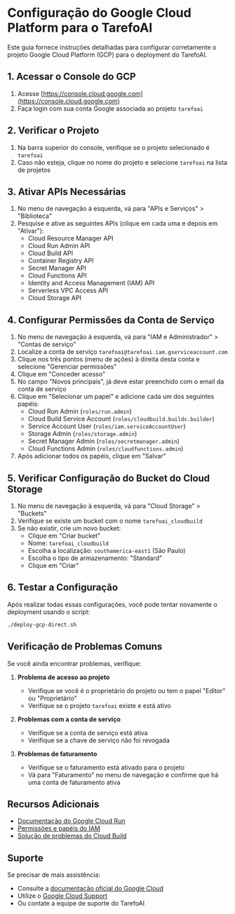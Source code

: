 # Configuração do Google Cloud Platform para o TarefoAI

Este guia fornece instruções detalhadas para configurar corretamente o projeto Google Cloud Platform (GCP) para o deployment do TarefoAI.

## 1. Acessar o Console do GCP

1. Acesse [https://console.cloud.google.com](https://console.cloud.google.com)
2. Faça login com sua conta Google associada ao projeto `tarefoai`

## 2. Verificar o Projeto

1. Na barra superior do console, verifique se o projeto selecionado é `tarefoai`
2. Caso não esteja, clique no nome do projeto e selecione `tarefoai` na lista de projetos

## 3. Ativar APIs Necessárias

1. No menu de navegação à esquerda, vá para "APIs e Serviços" > "Biblioteca"
2. Pesquise e ative as seguintes APIs (clique em cada uma e depois em "Ativar"):
   - Cloud Resource Manager API
   - Cloud Run Admin API
   - Cloud Build API
   - Container Registry API
   - Secret Manager API
   - Cloud Functions API
   - Identity and Access Management (IAM) API
   - Serverless VPC Access API
   - Cloud Storage API

## 4. Configurar Permissões da Conta de Serviço

1. No menu de navegação à esquerda, vá para "IAM e Administrador" > "Contas de serviço"
2. Localize a conta de serviço `tarefoai@tarefoai.iam.gserviceaccount.com`
3. Clique nos três pontos (menu de ações) à direita desta conta e selecione "Gerenciar permissões"
4. Clique em "Conceder acesso"
5. No campo "Novos principais", já deve estar preenchido com o email da conta de serviço
6. Clique em "Selecionar um papel" e adicione cada um dos seguintes papéis:
   - Cloud Run Admin (`roles/run.admin`)
   - Cloud Build Service Account (`roles/cloudbuild.builds.builder`)
   - Service Account User (`roles/iam.serviceAccountUser`)
   - Storage Admin (`roles/storage.admin`)
   - Secret Manager Admin (`roles/secretmanager.admin`)
   - Cloud Functions Admin (`roles/cloudfunctions.admin`)
7. Após adicionar todos os papéis, clique em "Salvar"

## 5. Verificar Configuração do Bucket do Cloud Storage

1. No menu de navegação à esquerda, vá para "Cloud Storage" > "Buckets"
2. Verifique se existe um bucket com o nome `tarefoai_cloudbuild`
3. Se não existir, crie um novo bucket:
   - Clique em "Criar bucket"
   - Nome: `tarefoai_cloudbuild`
   - Escolha a localização: `southamerica-east1` (São Paulo)
   - Escolha o tipo de armazenamento: "Standard"
   - Clique em "Criar"

## 6. Testar a Configuração

Após realizar todas essas configurações, você pode tentar novamente o deployment usando o script:

```bash
./deploy-gcp-direct.sh
```

## Verificação de Problemas Comuns

Se você ainda encontrar problemas, verifique:

1. **Problema de acesso ao projeto**
   - Verifique se você é o proprietário do projeto ou tem o papel "Editor" ou "Proprietário"
   - Verifique se o projeto `tarefoai` existe e está ativo

2. **Problemas com a conta de serviço**
   - Verifique se a conta de serviço está ativa
   - Verifique se a chave de serviço não foi revogada

3. **Problemas de faturamento**
   - Verifique se o faturamento está ativado para o projeto
   - Vá para "Faturamento" no menu de navegação e confirme que há uma conta de faturamento ativa

## Recursos Adicionais

- [Documentação do Google Cloud Run](https://cloud.google.com/run/docs)
- [Permissões e papéis do IAM](https://cloud.google.com/iam/docs/understanding-roles)
- [Solução de problemas do Cloud Build](https://cloud.google.com/build/docs/troubleshooting)

## Suporte

Se precisar de mais assistência:
- Consulte a [documentação oficial do Google Cloud](https://cloud.google.com/docs)
- Utilize o [Google Cloud Support](https://cloud.google.com/support)
- Ou contate a equipe de suporte do TarefoAI